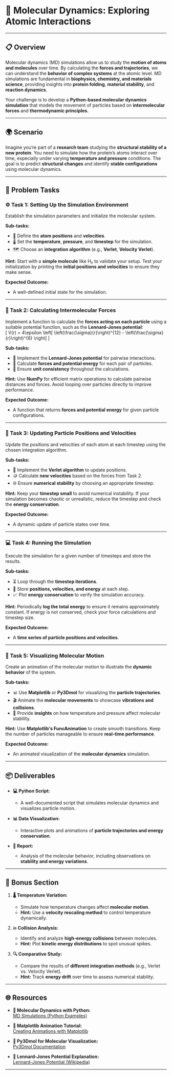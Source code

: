 # 🧬 Molecular Dynamics: Exploring Atomic Interactions

---

## 📋 Overview
Molecular dynamics (MD) simulations allow us to study the **motion of atoms and molecules** over time. By calculating the **forces and trajectories**, we can understand the **behavior of complex systems** at the atomic level. MD simulations are fundamental in **biophysics, chemistry, and materials science**, providing insights into **protein folding**, **material stability**, and **reaction dynamics**. 

Your challenge is to develop a **Python-based molecular dynamics simulation** that models the movement of particles based on **intermolecular forces** and **thermodynamic principles**. 

---

## 🌍 Scenario
Imagine you’re part of a **research team** studying the **structural stability of a new protein**. You need to simulate how the protein’s atoms interact over time, especially under varying **temperature and pressure** conditions. The goal is to predict **structural changes** and identify **stable configurations** using molecular dynamics. 

---

## 📝 Problem Tasks

### ⚙️ Task 1: Setting Up the Simulation Environment
Establish the simulation parameters and initialize the molecular system. 

**Sub-tasks:**
- 🧬 Define the **atom positions** and **velocities**.  
- 🌡️ Set the **temperature**, **pressure**, and **timestep** for the simulation.  
- 🗺️ Choose an **integration algorithm** (e.g., **Verlet**, **Velocity Verlet**).  

**Hint:** Start with a **simple molecule** like H₂ to validate your setup. Test your initialization by printing the **initial positions and velocities** to ensure they make sense.

**Expected Outcome:**
- A well-defined initial state for the simulation.  

---

### 🔬 Task 2: Calculating Intermolecular Forces
Implement a function to calculate the **forces acting on each particle** using a suitable potential function, such as the **Lennard-Jones potential**:  
\[
V(r) = 4\epsilon \left[ \left(\frac{\sigma}{r}\right)^{12} - \left(\frac{\sigma}{r}\right)^{6} \right]
\]

**Sub-tasks:**
- 🔄 Implement the **Lennard-Jones potential** for pairwise interactions.  
- 📏 Calculate **forces and potential energy** for each pair of particles.  
- 📝 Ensure **unit consistency** throughout the calculations.  

**Hint:** Use **NumPy** for efficient matrix operations to calculate pairwise distances and forces. Avoid looping over particles directly to improve performance.

**Expected Outcome:**
- A function that returns **forces and potential energy** for given particle configurations.  

---

### 🧩 Task 3: Updating Particle Positions and Velocities
Update the positions and velocities of each atom at each timestep using the chosen integration algorithm.

**Sub-tasks:**
- 🔧 Implement the **Verlet algorithm** to update positions.  
- 🪙 Calculate **new velocities** based on the forces from Task 2.  
- 🌐 Ensure **numerical stability** by choosing an appropriate timestep.  

**Hint:** Keep your **timestep small** to avoid numerical instability. If your simulation becomes chaotic or unrealistic, reduce the timestep and check the **energy conservation**.

**Expected Outcome:**
- A dynamic update of particle states over time.  

---

### 💻 Task 4: Running the Simulation
Execute the simulation for a given number of timesteps and store the results.

**Sub-tasks:**
- ⏳ Loop through the **timestep iterations**.  
- 💾 Store **positions, velocities, and energy** at each step.  
- 📈 Plot **energy conservation** to verify the simulation accuracy.  

**Hint:** Periodically **log the total energy** to ensure it remains approximately constant. If energy is not conserved, check your force calculations and timestep size.

**Expected Outcome:**
- A **time series of particle positions and velocities**.  

---

### 🎥 Task 5: Visualizing Molecular Motion
Create an animation of the molecular motion to illustrate the **dynamic behavior** of the system.

**Sub-tasks:**
- 📊 Use **Matplotlib** or **Py3Dmol** for visualizing the **particle trajectories**.  
- 🎬 Animate the **molecular movements** to showcase **vibrations and collisions**.  
- 📝 Provide **insights** on how temperature and pressure affect molecular stability.  

**Hint:** Use **Matplotlib's FuncAnimation** to create smooth transitions. Keep the number of particles manageable to ensure **real-time performance**. 

**Expected Outcome:**
- An animated visualization of the **molecular dynamics** simulation.  

---

## 📦 Deliverables
- **💻 Python Script:**
  - A well-documented script that simulates molecular dynamics and visualizes particle motion.  

- **📊 Data Visualization:**
  - Interactive plots and animations of **particle trajectories and energy conservation**.  

- **📝 Report:**
  - Analysis of the molecular behavior, including observations on **stability and energy variations**.  

---

## 🎁 Bonus Section
1. **🌡️ Temperature Variation:**  
   - Simulate how temperature changes affect **molecular motion**.  
   - **Hint:** Use a **velocity rescaling method** to control temperature dynamically.  

2. **💥 Collision Analysis:**  
   - Identify and analyze **high-energy collisions** between molecules.  
   - **Hint:** Plot **kinetic energy distributions** to spot unusual spikes.  

3. **🔍 Comparative Study:**  
   - Compare the results of **different integration methods** (e.g., Verlet vs. Velocity Verlet).  
   - **Hint:** Track **energy drift** over time to assess numerical stability.  

---

## 🌐 Resources

- **🔗 Molecular Dynamics with Python:**  
  [MD Simulations (Python Examples)](https://towardsdatascience.com)  

- **🔗 Matplotlib Animation Tutorial:**  
  [Creating Animations with Matplotlib](https://matplotlib.org/stable/gallery/animation)  

- **🔗 Py3Dmol for Molecular Visualization:**  
  [Py3Dmol Documentation](https://3dmol.csb.pitt.edu/)  

- **🔗 Lennard-Jones Potential Explanation:**  
  [Lennard-Jones Potential (Wikipedia)](https://en.wikipedia.org/wiki/Lennard-Jones_potential)  

---
